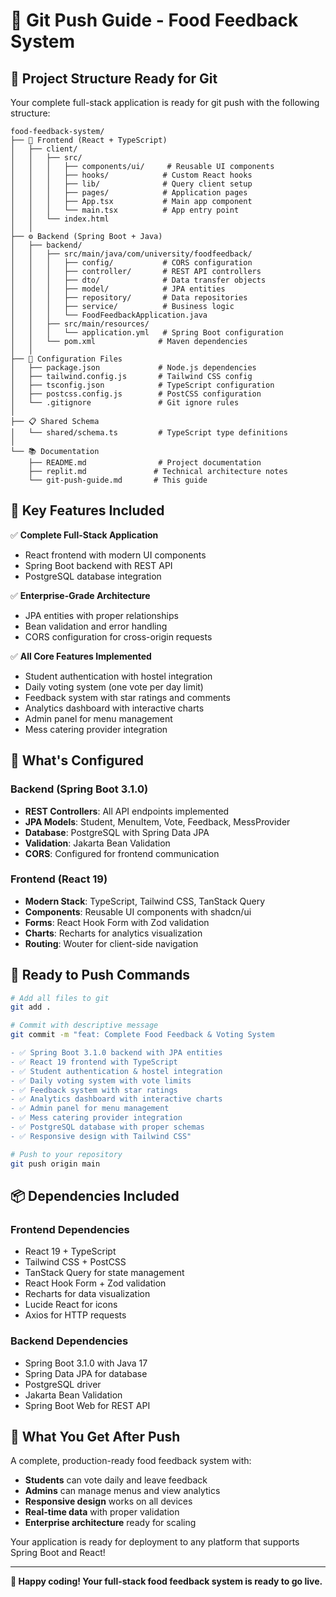 # 🚀 Git Push Guide - Food Feedback System

## 📁 Project Structure Ready for Git

Your complete full-stack application is ready for git push with the following structure:

```
food-feedback-system/
├── 📱 Frontend (React + TypeScript)
│   ├── client/
│   │   ├── src/
│   │   │   ├── components/ui/     # Reusable UI components
│   │   │   ├── hooks/            # Custom React hooks
│   │   │   ├── lib/              # Query client setup
│   │   │   ├── pages/            # Application pages
│   │   │   ├── App.tsx           # Main app component
│   │   │   └── main.tsx          # App entry point
│   │   └── index.html
│   │
├── ⚙️ Backend (Spring Boot + Java)
│   ├── backend/
│   │   ├── src/main/java/com/university/foodfeedback/
│   │   │   ├── config/           # CORS configuration
│   │   │   ├── controller/       # REST API controllers
│   │   │   ├── dto/              # Data transfer objects
│   │   │   ├── model/            # JPA entities
│   │   │   ├── repository/       # Data repositories
│   │   │   ├── service/          # Business logic
│   │   │   └── FoodFeedbackApplication.java
│   │   ├── src/main/resources/
│   │   │   └── application.yml   # Spring Boot configuration
│   │   └── pom.xml              # Maven dependencies
│   │
├── 🔧 Configuration Files
│   ├── package.json             # Node.js dependencies
│   ├── tailwind.config.js       # Tailwind CSS config
│   ├── tsconfig.json            # TypeScript configuration
│   ├── postcss.config.js        # PostCSS configuration
│   └── .gitignore               # Git ignore rules
│   
├── 📋 Shared Schema
│   └── shared/schema.ts         # TypeScript type definitions
│   
└── 📚 Documentation
    ├── README.md                # Project documentation
    ├── replit.md               # Technical architecture notes
    └── git-push-guide.md       # This guide
```

## 🎯 Key Features Included

✅ **Complete Full-Stack Application**
- React frontend with modern UI components
- Spring Boot backend with REST API
- PostgreSQL database integration

✅ **Enterprise-Grade Architecture**  
- JPA entities with proper relationships
- Bean validation and error handling
- CORS configuration for cross-origin requests

✅ **All Core Features Implemented**
- Student authentication with hostel integration
- Daily voting system (one vote per day limit)
- Feedback system with star ratings and comments
- Analytics dashboard with interactive charts
- Admin panel for menu management
- Mess catering provider integration

## 🔧 What's Configured

### Backend (Spring Boot 3.1.0)
- **REST Controllers**: All API endpoints implemented
- **JPA Models**: Student, MenuItem, Vote, Feedback, MessProvider
- **Database**: PostgreSQL with Spring Data JPA
- **Validation**: Jakarta Bean Validation
- **CORS**: Configured for frontend communication

### Frontend (React 19)
- **Modern Stack**: TypeScript, Tailwind CSS, TanStack Query
- **Components**: Reusable UI components with shadcn/ui
- **Forms**: React Hook Form with Zod validation
- **Charts**: Recharts for analytics visualization
- **Routing**: Wouter for client-side navigation

## 🚀 Ready to Push Commands

```bash
# Add all files to git
git add .

# Commit with descriptive message
git commit -m "feat: Complete Food Feedback & Voting System

- ✅ Spring Boot 3.1.0 backend with JPA entities
- ✅ React 19 frontend with TypeScript
- ✅ Student authentication & hostel integration  
- ✅ Daily voting system with vote limits
- ✅ Feedback system with star ratings
- ✅ Analytics dashboard with interactive charts
- ✅ Admin panel for menu management
- ✅ Mess catering provider integration
- ✅ PostgreSQL database with proper schemas
- ✅ Responsive design with Tailwind CSS"

# Push to your repository
git push origin main
```

## 📦 Dependencies Included

### Frontend Dependencies
- React 19 + TypeScript
- Tailwind CSS + PostCSS
- TanStack Query for state management
- React Hook Form + Zod validation
- Recharts for data visualization
- Lucide React for icons
- Axios for HTTP requests

### Backend Dependencies  
- Spring Boot 3.1.0 with Java 17
- Spring Data JPA for database
- PostgreSQL driver
- Jakarta Bean Validation
- Spring Boot Web for REST API

## 🎉 What You Get After Push

A complete, production-ready food feedback system with:
- **Students** can vote daily and leave feedback
- **Admins** can manage menus and view analytics  
- **Responsive design** works on all devices
- **Real-time data** with proper validation
- **Enterprise architecture** ready for scaling

Your application is ready for deployment to any platform that supports Spring Boot and React!

---
**🚀 Happy coding! Your full-stack food feedback system is ready to go live.**